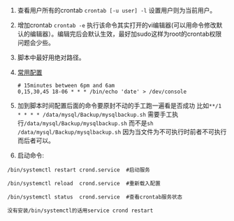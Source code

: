 1. 查看用户所有的crontab  `crontab [-u user] -l` 设置用户则为当前用户。     
1. 增加crontab `crontab -e` 执行该命令其实打开的vi编辑器(可以用命令修改默认的编辑器）。编辑完后会默认生效，最好加sudo这样为root的crontab权限问题会少些。     
1. 脚本中最好用绝对路径。     
1. [常用配置](https://www.jianshu.com/p/3ffc228df68c)    
    ```
    # 15minutes between 6pm and 6am
    0,15,30,45 18-06 * * * /bin/echo 'date' > /dev/console
    ```
    
1. 加到脚本时间配置后面的命令要原封不动的手工跑一遍看是否成功 比如`**/1 * * * * /data/mysql/Backup/mysqlbackup.sh` 需要手工执行`/data/mysql/Backup/mysqlbackup.sh`
而不是`sh /data/mysql/Backup/mysqlbackup.sh` 因为当文件为不可执行时前者不可执行而后者可以。     

1. 启动命令:
  ```
  /bin/systemctl restart crond.service  #启动服务

  /bin/systemctl reload  crond.service  #重新载入配置

  /bin/systemctl status  crond.service  #查看crontab服务状态
  
  没有安装/bin/systemctl的话用service crond restart
  ```    
